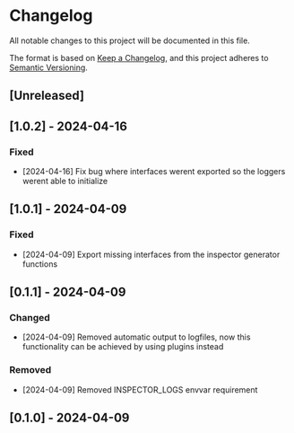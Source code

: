 # Changelog

All notable changes to this project will be documented in this file.

The format is based on [Keep a Changelog](https://keepachangelog.com/en/1.1.0/),
and this project adheres to [Semantic Versioning](https://semver.org/spec/v2.0.0.html).

## [Unreleased]
## [1.0.2] - 2024-04-16

### Fixed
- [2024-04-16] Fix bug where interfaces werent exported so the loggers werent able to initialize

## [1.0.1] - 2024-04-09

### Fixed
- [2024-04-09] Export missing interfaces from the inspector generator functions

## [0.1.1] - 2024-04-09

### Changed
- [2024-04-09] Removed automatic output to logfiles, now this functionality can be achieved by using plugins instead


### Removed
- [2024-04-09] Removed INSPECTOR_LOGS envvar requirement

## [0.1.0] - 2024-04-09